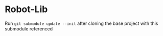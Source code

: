 # Robot-Lib

Run `git submodule update --init` after cloning the base project with this submodule referenced
